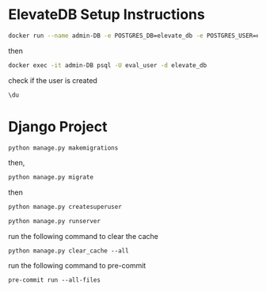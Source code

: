 # ElevateDB Setup Instructions





```bash
docker run --name admin-DB -e POSTGRES_DB=elevate_db -e POSTGRES_USER=eval_user -e POSTGRES_PASSWORD=eval_password -p 5436:5432 -d postgres
```

then
```bash
docker exec -it admin-DB psql -U eval_user -d elevate_db
```

check if the user is created
```sql
\du
```




# Django Project
```bash
python manage.py makemigrations
```

then,
```bash
python manage.py migrate
```


then
```bash
python manage.py createsuperuser
```


```bash
python manage.py runserver
```

run the following command to clear the cache
```
python manage.py clear_cache --all
```

run the following command to pre-commit
```
pre-commit run --all-files
```
